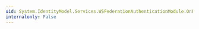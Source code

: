 ```yaml
---
uid: System.IdentityModel.Services.WSFederationAuthenticationModule.OnPostAuthenticateRequest(System.Object,System.EventArgs)
internalonly: False
---
```

